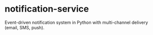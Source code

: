 # notification-service
Event-driven notification system in Python with multi-channel delivery (email, SMS, push).
